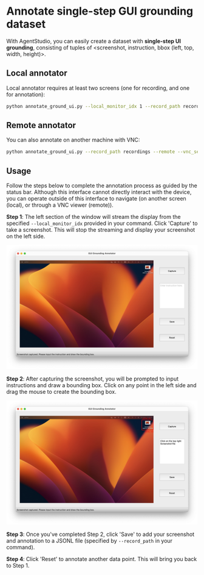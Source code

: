 # Annotate single-step GUI grounding dataset

With AgentStudio, you can easily create a dataset with **single-step UI grounding**, consisting of tuples of <screenshot, instruction, bbox (left, top, width, height)>.

## Local annotator

Local annotator requires at least two screens (one for recording, and one for annotation):

```bash
python annotate_ground_ui.py --local_monitor_idx 1 --record_path recordings
```

## Remote annotator

You can also annotate on another machine with VNC:

```bash
python annotate_ground_ui.py --record_path recordings --remote --vnc_server_addr 127.0.0.1 --vnc_server_port 5900 --vnc_password 123456
```

## Usage

Follow the steps below to complete the annotation process as guided by the status bar. Although this interface cannot directly interact with the device, you can operate outside of this interface to navigate (on another screen (local), or through a VNC viewer (remote)).

**Step 1**: The left section of the window will stream the display from the specified `--local_monitor_idx` provided in your command. Click 'Capture' to take a screenshot. This will stop the streaming and display your screenshot on the left side.

![](assets/annotate_gui_1.jpg)

**Step 2**: After capturing the screenshot, you will be prompted to input instructions and draw a bounding box. Click on any point in the left side and drag the mouse to create the bounding box.

![](assets/annotate_gui_2.jpg)

**Step 3**: Once you've completed Step 2, click 'Save' to add your screenshot and annotation to a JSONL file (specified by `--record_path` in your command).

**Step 4**: Click 'Reset' to annotate another data point. This will bring you back to Step 1.

